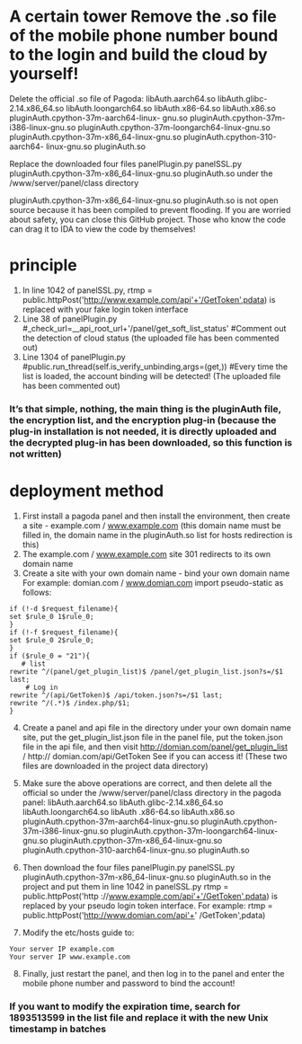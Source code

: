 # A certain tower Remove the .so file of the mobile phone number bound to the login and build the cloud by yourself!
  
  
Delete the official .so file of Pagoda: libAuth.aarch64.so libAuth.glibc-2.14.x86_64.so libAuth.loongarch64.so libAuth.x86-64.so libAuth.x86.so pluginAuth.cpython-37m-aarch64-linux- gnu.so pluginAuth.cpython-37m-i386-linux-gnu.so pluginAuth.cpython-37m-loongarch64-linux-gnu.so pluginAuth.cpython-37m-x86_64-linux-gnu.so pluginAuth.cpython-310-aarch64- linux-gnu.so pluginAuth.so
  
Replace the downloaded four files panelPlugin.py panelSSL.py pluginAuth.cpython-37m-x86_64-linux-gnu.so pluginAuth.so under the /www/server/panel/class directory
  
pluginAuth.cpython-37m-x86_64-linux-gnu.so pluginAuth.so is not open source because it has been compiled to prevent flooding. If you are worried about safety, you can close this GitHub project. Those who know the code can drag it to IDA to view the code by themselves!
  
# principle
1. In line 1042 of panelSSL.py, rtmp = public.httpPost('http://www.example.com/api'+'/GetToken',pdata) is replaced with your fake login token interface
2. Line 38 of panelPlugin.py #_check_url=__api_root_url+'/panel/get_soft_list_status' #Comment out the detection of cloud status (the uploaded file has been commented out)
3. Line 1304 of panelPlugin.py #public.run_thread(self.is_verify_unbinding,args=(get,)) #Every time the list is loaded, the account binding will be detected! (The uploaded file has been commented out)
### It’s that simple, nothing, the main thing is the pluginAuth file, the encryption list, and the encryption plug-in (because the plug-in installation is not needed, it is directly uploaded and the decrypted plug-in has been downloaded, so this function is not written)
  
# deployment method
1. First install a pagoda panel and then install the environment, then create a site - example.com / www.example.com (this domain name must be filled in, the domain name in the pluginAuth.so list for hosts redirection is this)
2. The example.com / www.example.com site 301 redirects to its own domain name
3. Create a site with your own domain name - bind your own domain name For example: domian.com / www.domian.com import pseudo-static as follows:
```
if (!-d $request_filename){
set $rule_0 1$rule_0;
}
if (!-f $request_filename){
set $rule_0 2$rule_0;
}
if ($rule_0 = "21"){
   # list
rewrite ^/(panel/get_plugin_list)$ /panel/get_plugin_list.json?s=/$1 last;
	# Log in
rewrite ^/(api/GetToken)$ /api/token.json?s=/$1 last;
rewrite ^/(.*)$ /index.php/$1;
}

```
4. Create a panel and api file in the directory under your own domain name site, put the get_plugin_list.json file in the panel file, put the token.json file in the api file, and then visit http://domian.com/panel/get_plugin_list / http:// domian.com/api/GetToken See if you can access it! (These two files are downloaded in the project data directory)
  
5. Make sure the above operations are correct, and then delete all the official so under the /www/server/panel/class directory in the pagoda panel: libAuth.aarch64.so libAuth.glibc-2.14.x86_64.so libAuth.loongarch64.so libAuth .x86-64.so libAuth.x86.so pluginAuth.cpython-37m-aarch64-linux-gnu.so pluginAuth.cpython-37m-i386-linux-gnu.so pluginAuth.cpython-37m-loongarch64-linux-gnu.so pluginAuth.cpython-37m-x86_64-linux-gnu.so pluginAuth.cpython-310-aarch64-linux-gnu.so pluginAuth.so
  
6. Then download the four files panelPlugin.py panelSSL.py pluginAuth.cpython-37m-x86_64-linux-gnu.so pluginAuth.so in the project and put them in line 1042 in panelSSL.py rtmp = public.httpPost('http ://www.example.com/api'+'/GetToken',pdata) is replaced by your pseudo login token interface. For example: rtmp = public.httpPost('http://www.domian.com/api'+' /GetToken',pdata)
7. Modify the etc/hosts guide to:
```
Your server IP example.com
Your server IP www.example.com
```
8. Finally, just restart the panel, and then log in to the panel and enter the mobile phone number and password to bind the account!
  
### If you want to modify the expiration time, search for 1893513599 in the list file and replace it with the new Unix timestamp in batches
